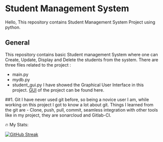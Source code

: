 # Student Management System

Hello,
This repository contains Student Management System Project using python.

## General
This repository contains basic Student management System where one can Create, Update, Display and Delete the students from the system.
There are three files related to the project : 
- main.py
- mydb.py
- student_gui.py
I have showed the Graphical User Interface in this project. 
[GUI](https://github.com/ShrutiPatil2223/Student-Management-System/blob/main/GUI_Screenshot%20.png) of the project can be found here.
 
  
##1. Git
I have never used git before, so being a novice user I am, while working on this project I got to know a lot about git. 
Things I learned from the git are - Clone, push, pull, commit, seamless integration with other tools like in my project, they are sonarcloud and Gitlab-CI.

🔥 My Stats:

 [![GitHub Streak](https://github-readme-streak-stats.herokuapp.com/?user=ShrutiPatil2223&theme=cobalt)](https://github.com/ShrutiPatil2223)  
